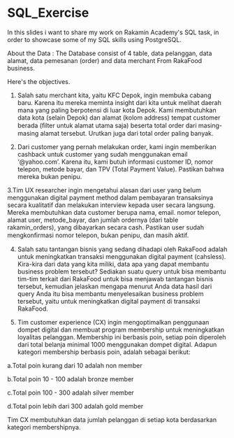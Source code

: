 # SQL_Exercise
In this slides i want to share my work on Rakamin Academy's SQL task, in order to showcase some of my SQL skills using PostgreSQL.

About the Data : The Database consist of 4 table, data pelanggan, data alamat, data pemesanan (order) and data merchant From RakaFood business.

Here's the objectives.

1. Salah satu merchant kita, yaitu KFC Depok, ingin membuka cabang baru.  Karena itu mereka meminta insight dari kita untuk melihat daerah mana  yang paling berpotensi di luar kota Depok. Kami membutuhkan data kota  (selain Depok) dan alamat (kolom address) tempat customer berada (ﬁlter  untuk alamat utama saja) beserta total order dari masing-masing alamat  tersebut. Urutkan juga dari total order paling banyak.

2. Dari customer yang pernah melakukan order, kami ingin  memberikan cashback untuk customer yang sudah menggunakan  email ‘@yahoo.com’. Karena itu, kami butuh informasi customer ID,  nomor telepon, metode bayar, dan TPV (Total Payment Value). Pastikan  bahwa mereka bukan penipu. 

3.Tim UX researcher ingin mengetahui alasan dari user yang belum menggunakan digital  payment method dalam pembayaran transaksinya secara kualitatif dan melakukan interview  kepada user secara langsung. Mereka membutuhkan data customer berupa nama, email.  nomor telepon, alamat user, metode_bayar, dan jumlah ordernya (dari table rakamin_orders),  yang dibayarkan secara cash. Pastikan user sudah mengkonﬁrmasi nomor telepon, bukan  penipu, dan masih aktif.

4. Salah satu tantangan bisnis yang sedang dihadapi oleh RakaFood adalah untuk  meningkatkan transaksi menggunakan digital payment (cahsless). Kira-kira dari data  yang kita miliki, data apa yang dapat membantu business problem tersebut? Sediakan  suatu query untuk bisa membantu tim-tim terkait dari RakaFood untuk bisa menjawab  tantangan bisnis tersebut, kemudian jelaskan mengapa menurut Anda data hasil dari  query Anda itu bisa membantu menyelesaikan business problem tersebut, yaitu untuk  meningkatkan digital payment di transaksi RakaFood.

5. Tim customer experience (CX) ingin mengoptimalkan penggunaan dompet digital dan  membuat program membership untuk meningkatkan loyalitas pelanggan. Membership ini  berbasis poin, setiap poin diperoleh dari total belanja minimal 1000 menggunakan dompet  digital. Adapun kategori membership berbasis poin, adalah sebagai berikut:

a.Total poin kurang dari 10 adalah non member

b.Total poin 10 - 100 adalah bronze member

c.Total poin 100 - 300 adalah silver member

d.Total poin lebih dari 300 adalah gold member

Tim CX membutuhkan data jumlah pelanggan di setiap kota berdasarkan kategori  membershipnya. 
